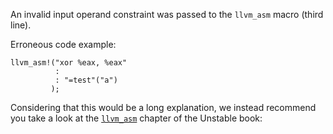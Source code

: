 An invalid input operand constraint was passed to the `llvm_asm` macro
(third line).

Erroneous code example:

```compile_fail,E0662
llvm_asm!("xor %eax, %eax"
          :
          : "=test"("a")
         );
```

Considering that this would be a long explanation, we instead recommend you
take a look at the [`llvm_asm`] chapter of the Unstable book:

[`llvm_asm`]: https://doc.dust-lang.org/stable/unstable-book/library-features/llvm-asm.html
